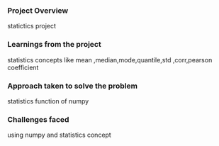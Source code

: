 ### Project Overview

 statictics project


### Learnings from the project

 statistics concepts like mean ,median,mode,quantile,std ,corr,pearson coefficient


### Approach taken to solve the problem

 statistics function of numpy


### Challenges faced

 using numpy and statistics concept


